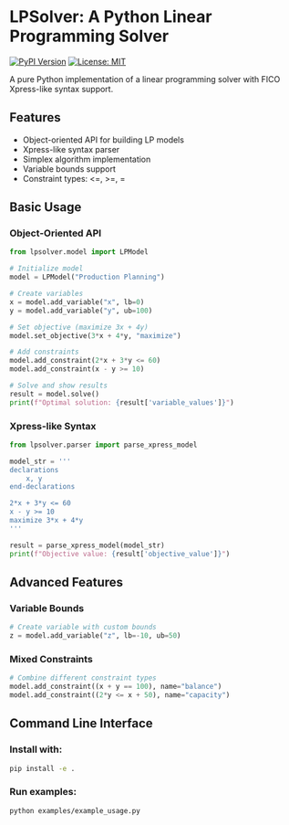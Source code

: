 # LPSolver: A Python Linear Programming Solver

[![PyPI Version](https://img.shields.io/pypi/v/lpsolver)](https://pypi.org/project/lpsolver/)
[![License: MIT](https://img.shields.io/badge/License-MIT-yellow.svg)](https://opensource.org/licenses/MIT)

A pure Python implementation of a linear programming solver with FICO Xpress-like syntax support.

## Features
- Object-oriented API for building LP models
- Xpress-like syntax parser
- Simplex algorithm implementation
- Variable bounds support
- Constraint types: <=, >=, =


## Basic Usage

### Object-Oriented API
```python
from lpsolver.model import LPModel

# Initialize model
model = LPModel("Production Planning")

# Create variables
x = model.add_variable("x", lb=0)
y = model.add_variable("y", ub=100)

# Set objective (maximize 3x + 4y)
model.set_objective(3*x + 4*y, "maximize")

# Add constraints
model.add_constraint(2*x + 3*y <= 60)
model.add_constraint(x - y >= 10)

# Solve and show results
result = model.solve()
print(f"Optimal solution: {result['variable_values']}")
```

### Xpress-like Syntax
```python
from lpsolver.parser import parse_xpress_model

model_str = '''
declarations
    x, y
end-declarations

2*x + 3*y <= 60
x - y >= 10
maximize 3*x + 4*y
'''

result = parse_xpress_model(model_str)
print(f"Objective value: {result['objective_value']}")
```

## Advanced Features
### Variable Bounds
```python
# Create variable with custom bounds
z = model.add_variable("z", lb=-10, ub=50)
```
### Mixed Constraints
```python
# Combine different constraint types
model.add_constraint((x + y == 100), name="balance")
model.add_constraint((2*y <= x + 50), name="capacity")
```
## Command Line Interface
### Install with:
```bash
pip install -e .
```
### Run examples:

```bash
python examples/example_usage.py
```
